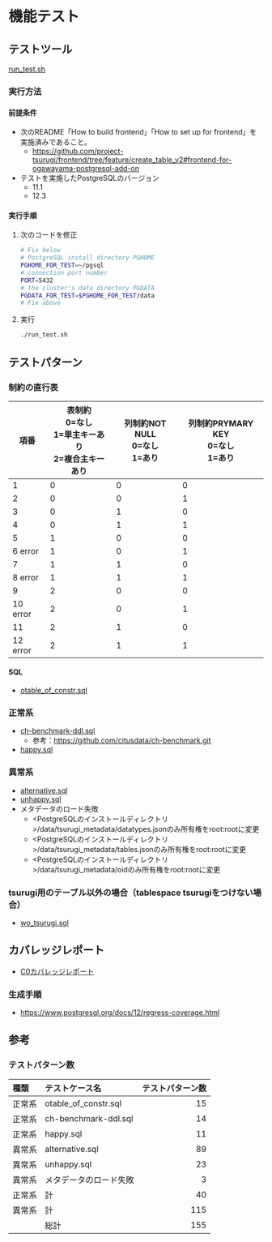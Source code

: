 # 機能テスト
## テストツール
[run_test.sh](./run_test.sh)

### 実行方法
#### 前提条件
* 次のREADME「How to build frontend」「How to set up for frontend」を実施済みであること。
	* https://github.com/project-tsurugi/frontend/tree/feature/create_table_v2#frontend-for-ogawayama-postgresql-add-on
* テストを実施したPostgreSQLのバージョン
	* 11.1
	* 12.3

#### 実行手順
1. 次のコードを修正

	```bash
	# Fix below
	# PostgreSQL install directory PGHOME
	PGHOME_FOR_TEST=~/pgsql
	# connection port number
	PORT=5432
	# the cluster's data directory PGDATA
	PGDATA_FOR_TEST=$PGHOME_FOR_TEST/data
	# Fix above
	```

1. 実行

	```bash
	./run_test.sh
	```

## テストパターン
### 制約の直行表

|項番|表制約<br>0=なし<br>1=単主キーあり<br>2=複合主キーあり|列制約NOT NULL<br>0=なし<br>1=あり|列制約PRYMARY KEY<br>0=なし<br>1=あり|
|---|---|---|---|
|1|0| 0| 0|
|2|0| 0| 1|
|3|0| 1| 0|
|4|0| 1| 1|
|5|1| 0| 0|
|6 error|1| 0| 1|
|7|1| 1| 0|
|8 error|1| 1| 1|
|9|2| 0| 0|
|10 error|2| 0| 1|
|11|2| 1| 0|
|12 error|2| 1| 1|

#### SQL
* [otable_of_constr.sql](./otable_of_constr/otable_of_constr.sql)

### 正常系
* [ch-benchmark-ddl.sql](./ch-benchmark-ddl/ch-benchmark-ddl.sql)
	* 参考：https://github.com/citusdata/ch-benchmark.git
* [happy.sql](./happy/happy.sql)

### 異常系
* [alternative.sql](./alternative/alternative.sql)
* [unhappy.sql](./unhappy/unhappy.sql)
* メタデータのロード失敗
	* <PostgreSQLのインストールディレクトリ>/data/tsurugi_metadata/datatypes.jsonのみ所有権をroot:rootに変更
	* <PostgreSQLのインストールディレクトリ>/data/tsurugi_metadata/tables.jsonのみ所有権をroot:rootに変更
	* <PostgreSQLのインストールディレクトリ>/data/tsurugi_metadata/oidのみ所有権をroot:rootに変更

### tsurugi用のテーブル以外の場合（tablespace tsurugiをつけない場合）
* [wo_tsurugi.sql](./wo_tsurugi/wo_tsurugi.sql)

## カバレッジレポート
* [C0カバレッジレポート](./coverage/index.html)

### 生成手順
* https://www.postgresql.org/docs/12/regress-coverage.html

## 参考

### テストパターン数
|種類|テストケース名|テストパターン数|
| :--- | :--- | ---: |
|正常系|otable_of_constr.sql|15|
|正常系|ch-benchmark-ddl.sql|14|
|正常系|happy.sql|11|
|異常系|alternative.sql|89|
|異常系|unhappy.sql|23|
|異常系|メタデータのロード失敗|3|
|正常系|計|40|
|異常系|計|115|
||総計|155|

